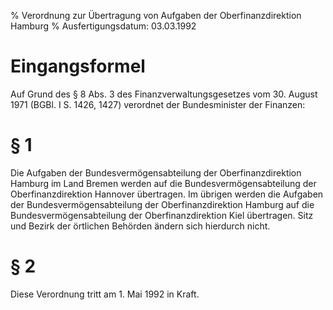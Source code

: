 % Verordnung zur Übertragung von Aufgaben der Oberfinanzdirektion Hamburg
% Ausfertigungsdatum: 03.03.1992
 
# Eingangsformel

Auf Grund des § 8 Abs. 3 des Finanzverwaltungsgesetzes vom 30. August 1971 (BGBl. I S. 1426, 1427) verordnet der Bundesminister der Finanzen:

# § 1

Die Aufgaben der Bundesvermögensabteilung der Oberfinanzdirektion Hamburg im Land Bremen werden auf die Bundesvermögensabteilung der Oberfinanzdirektion Hannover übertragen. Im übrigen werden die Aufgaben der Bundesvermögensabteilung der Oberfinanzdirektion Hamburg auf die Bundesvermögensabteilung der Oberfinanzdirektion Kiel übertragen. Sitz und Bezirk der örtlichen Behörden ändern sich hierdurch nicht.

# § 2

Diese Verordnung tritt am 1. Mai 1992 in Kraft.
